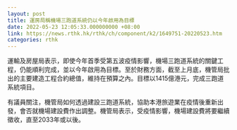 ```yaml
---
layout: post
title: 運房局稱機場三跑道系統仍以今年啟用為目標
date: 2022-05-23 12:05:33.000000000 +08:00
link: https://news.rthk.hk/rthk/ch/component/k2/1649751-20220523.htm
categories: rthk
---
```


運輸及房屋局表示，即使今年首季受第五波疫情影響，機場三跑道系統的關鍵工程，仍能順利完成，並以今年啟用為目標。至於財務方面，截至上月底，機管局批出的主要建造工程合約總值，維持在預算之內。目標以1415億港元，完成三跑道系統項目。

有議員關注，機管局如何透過建設三跑道系統，協助本港旅遊業在疫情後重新出發，會否就機場建設費作出調整。機管局表示，受疫情影響，機場建設費將要繼續徵收，直至2033年或以後。
